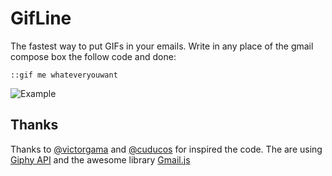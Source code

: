 # GifLine

The fastest way to put GIFs in your emails.
Write in any place of the gmail compose box the follow code and done:

```::gif me whateveryouwant```

![Example](http://zehfernandes.github.io/gifline/img/explanation.gif)

## Thanks

Thanks to [@victorgama](https://github.com/victorgama/) and [@cuducos](https://github.com/cuducos/) for inspired the code.
The are using [Giphy API](https://api.giphy.com/) and the awesome library [Gmail.js](https://github.com/KartikTalwar/gmail.js) 

